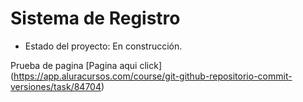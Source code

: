 <h1> Sistema de Registro </h1>

- Estado del proyecto: En construcción. 

Prueba de pagina [Pagina aqui click]
(https://app.aluracursos.com/course/git-github-repositorio-commit-versiones/task/84704)
